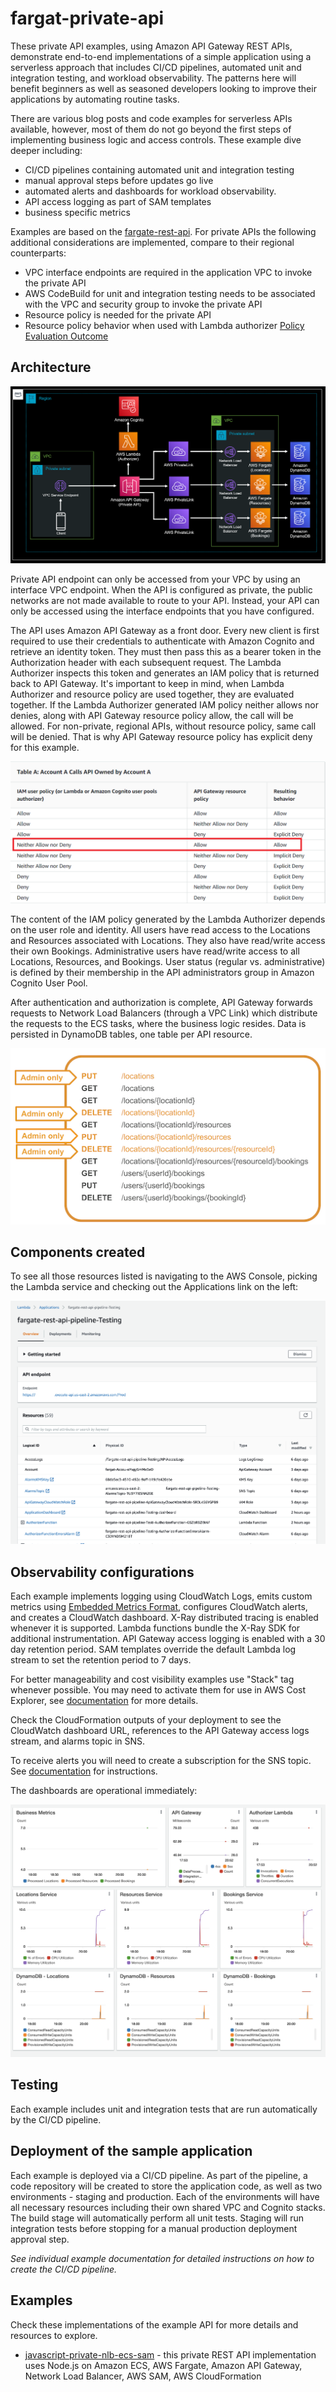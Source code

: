# fargat-private-api

These private API examples, using Amazon API Gateway REST APIs, demonstrate end-to-end implementations of a simple application using a serverless approach that includes CI/CD pipelines, automated unit and integration testing, and workload observability. The patterns here will benefit beginners as well as seasoned developers looking to improve their applications by automating routine tasks.

There are various blog posts and code examples for serverless APIs available, however, most of them do not go beyond the first steps of implementing business logic and access controls. These example dive deeper including: 

 - CI/CD pipelines containing automated unit and integration testing
 - manual approval steps before updates go live
 - automated alerts and dashboards for workload observability. 
 - API access logging as part of SAM templates
 - business specific metrics

Examples are based on the [fargate-rest-api](https://github.com/aws-samples/serverless-samples/tree/main/fargate-rest-api). For private APIs the following additional considerations are implemented, compare to their regional counterparts:

 - VPC interface endpoints are required in the application VPC to invoke the private API
 - AWS CodeBuild for unit and integration testing needs to be associated with the VPC and security group to invoke the private API 
 - Resource policy is needed for the private API 
 - Resource policy behavior when used with Lambda authorizer [Policy Evaluation Outcome](https://docs.aws.amazon.com/apigateway/latest/developerguide/apigateway-authorization-flow.html#apigateway-resource-policies-iam-policies-interaction)



## Architecture

![Architecture diagram](./assets/Architecture.png)

Private API endpoint can only be accessed from your VPC by using an interface VPC endpoint. When the API is configured as private, the public networks are not made available to route to your API. Instead, your API can only be accessed using the interface endpoints that you have configured.

The API uses Amazon API Gateway as a front door. Every new client is first required to use their credentials to authenticate with Amazon Cognito and retrieve an identity token. They must then pass this as a bearer token in the Authorization header with each subsequent request. The Lambda Authorizer inspects this token and generates an IAM policy that is returned back to API Gateway. It's important to keep in mind, when Lambda Authorizer and resource policy are used together, they are evaluated together. If the Lambda Authorizer generated IAM policy neither allows nor denies, along with API Gateway resource policy allow, the call will be allowed. For non-private, regional APIs, without resource policy, same call will be denied. That is why API Gateway resource policy has explicit deny for this example. 

![Architecture diagram](./assets/policyevaluation.png)

The content of the IAM policy generated by the Lambda Authorizer depends on the user role and identity. All users have read access to the Locations and Resources associated with Locations. They also have read/write access their own Bookings. Administrative users have read/write access to all Locations, Resources, and Bookings. User status (regular vs. administrative) is defined by their membership in the API administrators group in Amazon Cognito User Pool. 

After authentication and authorization is complete, API Gateway forwards requests to Network Load Balancers (through a VPC Link) which distribute the requests to the ECS tasks, where the business logic resides. Data is persisted in DynamoDB tables, one table per API resource. 


![API](./assets/API.png)


## Components created

To see all those resources listed is navigating to the AWS Console, picking the Lambda service and checking out the Applications link on the left:

![AWS Lambda Console](./assets/LambdaConsole.png)

 ## Observability configurations
 Each example implements logging using CloudWatch Logs, emits custom metrics using [Embedded Metrics Format](https://docs.aws.amazon.com/AmazonCloudWatch/latest/monitoring/CloudWatch_Embedded_Metric_Format.html), configures CloudWatch alerts, and creates a CloudWatch dashboard. X-Ray distributed tracing is enabled whenever it is supported. Lambda functions bundle the X-Ray SDK for additional instrumentation. API Gateway access logging is enabled with a 30 day retention period. SAM templates override the default Lambda log stream to set the retention period to 7 days. 

 For better manageability and cost visibility examples use "Stack" tag whenever possible. You may need to activate them for use in AWS Cost Explorer, see [documentation](https://docs.aws.amazon.com/awsaccountbilling/latest/aboutv2/cost-alloc-tags.html) for more details.

 Check the CloudFormation outputs of your deployment to see the CloudWatch dashboard URL, references to the API Gateway access logs stream, and alarms topic in SNS. 

  To receive alerts you will need to create a subscription for the SNS topic. See [documentation](https://docs.aws.amazon.com/sns/latest/dg/sns-create-subscribe-endpoint-to-topic.html) for instructions.

The dashboards are operational immediately: 

![CloudWatch Dashboard](./assets/Dashboard.png)

## Testing  
Each example includes unit and integration tests that are run automatically by the CI/CD pipeline.

 ## Deployment of the sample application
 Each example is deployed via a CI/CD pipeline. As part of the pipeline, a code repository will be created to store the application code, as well as two environments - staging and production.  Each of the environments will have all necessary resources including their own shared VPC and Cognito stacks. The build stage will automatically perform all unit tests. Staging will run integration tests before stopping for a manual production deployment approval step. 

 *See individual example documentation for detailed instructions on how to create the CI/CD pipeline.*
 
 ## Examples
 Check these implementations of the example API for more details and resources to explore.
 - [javascript-private-nlb-ecs-sam](./javascript-private-nlb-ecs-sam) - this private REST API implementation uses Node.js on Amazon ECS, AWS Fargate, Amazon API Gateway, Network Load Balancer, AWS SAM, AWS CloudFormation

